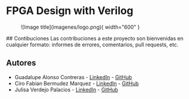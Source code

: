 # FPGA Design with Verilog

<figure markdown>
  ![Image title](imagenes/logo.png){ width="600" }
</figure>
## Contibuciones
Las contribuciones a este proyecto son bienvenidas en cualquier formato: informes de errores, comentarios, pull requests, etc.

## Autores
- Guadalupe Alonso Contreras - [LinkedIn](https://www.linkedin.com/in/guadalupe-alonso-b099811ab/) - [GitHub](https://github.com/GuadalupeAlonso)
- Ciro Fabian Bermudez Marquez - [LinkedIn](https://www.linkedin.com/in/ciro-fabian-bermudez-marquez-a93096227/) - [GitHub](https://github.com/cirofabianbermudez)
- Julisa Verdejo Palacios - [LinkedIn](https://www.linkedin.com/in/julisa-verdejo-palacios-18291b229/) - [GitHub](https://github.com/julisaverdejo)
